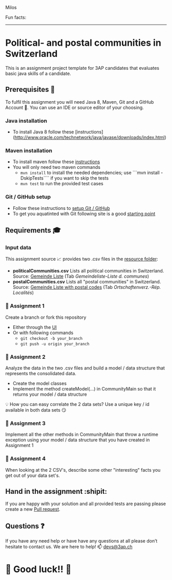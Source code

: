 Milos 

Fun facts:





----------------------------------------------------------------------------------------------------------
# Political- and postal communities in Switzerland
This is an assignment project template for 3AP candidates that evaluates basic java skills of a candidate.
##  Prerequisites :school_satchel:
To fulfil this assignment you will need Java 8, Maven, Git and a GitHub Account :octopus:. You can use an IDE or source editor of your choosing.
### Java installation
* To install Java 8 follow these [instructions] (http://www.oracle.com/technetwork/java/javase/downloads/index.html)

### Maven installation
* To install maven follow these [instructions](https://maven.apache.org/install.html)
* You will only need two maven commands
  * ```mvn install``` to install the needed dependencies; use ```mvn install -DskipTests```` if you want to skip the tests
  * ```mvn test``` to run the provided test cases

### Git / GitHub setup
* Follow these instructions to [setup Git / GitHub](https://help.github.com/articles/set-up-git/)
* To get you aquatinted with Git following site is a good [starting point](https://git-scm.com/book/en/v2/Getting-Started-Git-Basics)

## Requirements :mortar_board:
### Input data
This assignment source :chart_with_upwards_trend: provides two .csv files in the [resource folder](src/main/resources/):
* __politicalCommunities.csv__
Lists all political communities in Switzerland.
Source: [Gemeinde Liste](http://www.bfs.admin.ch/bfs/portal/de/index/infothek/nomenklaturen/blank/blank/gem_liste/03.html) (Tab *Gemeindeliste-Liste d. communes*)
* __postalCommunities.csv__
Lists all "postal communities" in Switzerland.
Source: [Gemeinde Liste with postal codes](http://www.bfs.admin.ch/bfs/portal/de/index/infothek/nomenklaturen/blank/blank/gem_liste/04.Document.82420.xls) (Tab *Ortschaftenverz.-Rép. Localités*)

### :memo: Assignment 1
Create a branch or fork this repository
* Either through the [UI](https://help.github.com/articles/creating-and-deleting-branches-within-your-repository/)
* Or with following commands
  * ```git checkout -b your_branch```
  * ```git push -u origin your_branch```

### :memo: Assignment 2
Analyze the data in the two .csv files and build a model / data structure that represents the consolidated data.
* Create the model classes
* Implement the method createModel(...) in CommunityMain so that it returns your model / data structure

:bulb: How you can easy correlate the 2 data sets? Use a unique key / id available in both data sets :smirk:

### :memo: Assignment 3
Implement all the other methods in CommunityMain that throw a runtime exception using your model / data structure that you have created in Assignment 1

### :memo: Assignment 4
When looking at the 2 CSV's, describe some other "interesting" facts you get out of your data set's.

## Hand in the assignment :shipit:
If you are happy with your solution and all provided tests are passing please create a new [Pull request](https://github.com/3AP-AG/candidate-assignments/compare).

## Questions :question:
If you have any need help or have have any questions at all please don’t hesitate to contact us. We are here to help! :mailbox: <devs@3ap.ch>

# :tada: Good luck!! :tada:
